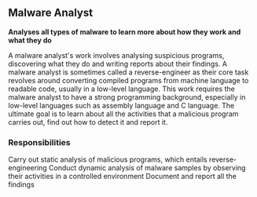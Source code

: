 ## Malware Analyst
**Analyses all types of malware to learn more about how they work and what they do**

A malware analyst's work involves analysing suspicious programs, discovering what they do and writing reports about their findings. A malware analyst is sometimes called a reverse-engineer as their core task revolves around converting compiled programs from machine language to readable code, usually in a low-level language. This work requires the malware analyst to have a strong programming background, especially in low-level languages such as assembly language and C language. The ultimate goal is to learn about all the activities that a malicious program carries out, find out how to detect it and report it.

### Responsibilities
Carry out static analysis of malicious programs, which entails reverse-engineering
Conduct dynamic analysis of malware samples by observing their activities in a controlled environment
Document and report all the findings